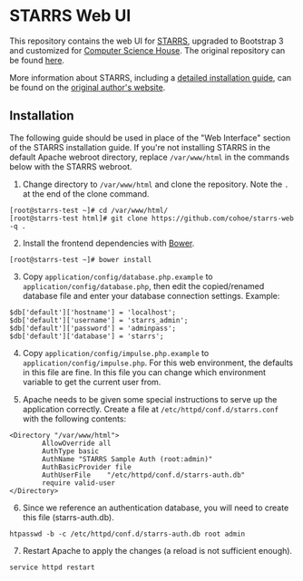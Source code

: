 # STARRS Web UI

This repository contains the web UI for [STARRS](https://github.com/cohoe/starrs), upgraded to Bootstrap 3 and customized for [Computer Science House](https://csh.rit.edu). The original repository can be found [here](https://github.com/cohoe/starrs-web).

More information about STARRS, including a [detailed installation guide](http://www.grantcohoe.com/blog/2013/04/24/starrs-installation-guide/), can be found on the [original author's website](http://grantcohoe.com/projects/starrs).

## Installation

The following guide should be used in place of the "Web Interface" section of the STARRS installation guide. If you're not installing STARRS in the default Apache webroot directory, replace `/var/www/html` in the commands below with the STARRS webroot.

1. Change directory to `/var/www/html` and clone the repository. Note the `.` at the end of the clone command.

```
[root@starrs-test ~]# cd /var/www/html/
[root@starrs-test html]# git clone https://github.com/cohoe/starrs-web -q .
```

2. Install the frontend dependencies with [Bower](https://bower.io).

```
[root@starrs-test ~]# bower install
```

3. Copy `application/config/database.php.example` to `application/config/database.php`, then edit the copied/renamed database file and enter your database connection settings. Example:

```
$db['default']['hostname'] = 'localhost';
$db['default']['username'] = 'starrs_admin';
$db['default']['password'] = 'adminpass';
$db['default']['database'] = 'starrs';
````

4. Copy `application/config/impulse.php.example` to `application/config/impulse.php`. For this web environment, the defaults in this file are fine. In this file you can change which environment variable to get the current user from.

5. Apache needs to be given some special instructions to serve up the application correctly. Create a file at `/etc/httpd/conf.d/starrs.conf` with the following contents:

```
<Directory "/var/www/html">
        AllowOverride all
        AuthType basic
        AuthName "STARRS Sample Auth (root:admin)"
        AuthBasicProvider file
        AuthUserFile    "/etc/httpd/conf.d/starrs-auth.db"
        require valid-user
</Directory>
```

6. Since we reference an authentication database, you will need to create this file (starrs-auth.db).

```
htpasswd -b -c /etc/httpd/conf.d/starrs-auth.db root admin
```

7. Restart Apache to apply the changes (a reload is not sufficient enough).

```
service httpd restart
```
